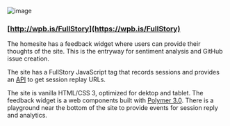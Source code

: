 ![image](https://user-images.githubusercontent.com/11197026/46587664-91b30d00-ca5d-11e8-9457-27696ea65372.png)

### [http://wpb.is/FullStory](https://wpb.is/FullStory)
The homesite has a feedback widget where users can provide their thoughts of the site. This is the entryway for sentiment analysis and GitHub issue creation. 

The site has a FullStory JavaScript tag that records sessions and provides an [API](https://help.fullstory.com/develop-js) to get session replay URLs.

The site is vanilla HTML/CSS 3, optimized for dektop and tablet. The feedback widget is a web components built with [Polymer 3.0](https://www.polymer-project.org/). There is a playground near the bottom of the site to provide events for session reply and analytics.
